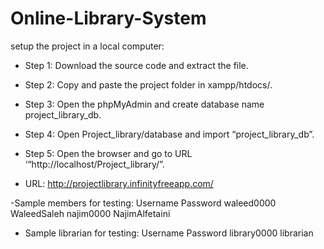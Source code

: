 # Online-Library-System

setup the project in a local computer: 
-	Step 1: Download the source code and extract the file.
-	Step 2: Copy and paste the project folder in xampp/htdocs/.
- Step 3: Open the phpMyAdmin and create database name project_library_db.
-	Step 4: Open Project_library/database and import “project_library_db”.
- Step 5: Open the browser and go to URL ‘“http://localhost/Project_library/”.

- URL: http://projectlibrary.infinityfreeapp.com/ 

-Sample members for testing:
Username     Password
waleed0000	 WaleedSaleh
najim0000	   NajimAlfetaini

-	Sample librarian for testing: 
Username       Password
library0000	   librarian
